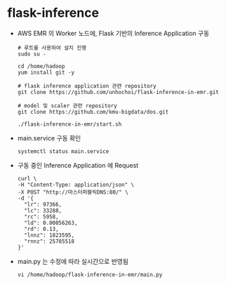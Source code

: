 # flask-inference

- AWS EMR 의 Worker 노드에, Flask 기반의 Inference Application 구동

  ```
  # 루트를 사용하여 설치 진행
  sudo su -

  cd /home/hadoop
  yum install git -y
  
  # flask inference application 관련 repository
  git clone https://github.com/unhochoi/flask-inference-in-emr.git
  
  # model 및 scaler 관련 repository
  git clone https://github.com/kmu-bigdata/dos.git
  
  ./flask-inference-in-emr/start.sh
  ```
- main.service 구동 확인

  ```
  systemctl status main.service
  ```

- 구동 중인 Inference Application 에 Request
  ```
  curl \
  -H "Content-Type: application/json" \
  -X POST "http://마스터퍼블릭DNS:80/" \
  -d '{
    "lr": 97366,
    "lc": 33288,
    "rc": 5958,
    "ld": 0.00056263,
    "rd": 0.13,
    "lnnz": 1823595,
    "rnnz": 25785518
  }' 
  ```

- main.py 는 수정에 따라 실시간으로 반영됨

  ```
  vi /home/hadoop/flask-inference-in-emr/main.py
  ```
